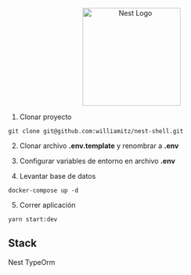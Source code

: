 <p align="center">
  <a href="http://nestjs.com/" target="blank"><img src="https://nestjs.com/img/logo-small.svg" width="200" alt="Nest Logo" /></a>
</p>

1. Clonar proyecto
```
git clone git@github.com:williamitz/nest-shell.git
```

2. Clonar archivo __.env.template__ y renombrar a __.env__

3. Configurar variables de entorno en archivo __.env__

4. Levantar base de datos
```
docker-compose up -d
```

5. Correr aplicación
```
yarn start:dev
```

## Stack 
Nest
TypeOrm
